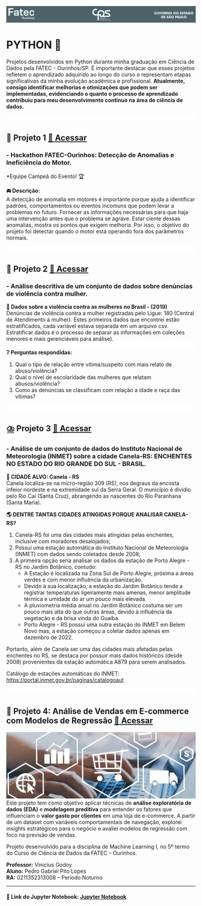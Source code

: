 ![Logo Fatec](imgs/topo.png)
# PYTHON 🐍
Projetos desenvolvidos em Python durante minha graduação em Ciência de Dados pela FATEC - Ourinhos/SP. É importante destacar que esses projetos refletem o aprendizado adquirido ao longo do curso e representam etapas significativas da minha evolução acadêmica e profissional. __Atualmente, consigo identificar melhorias e otimizações que podem ser implementadas, evidenciando o quanto o processo de aprendizado contribuiu para meu desenvolvimento contínuo na área de ciência de dados.__

![Espaço](imgs/espaco_menor.png)  
## 🥇 Projeto 1 [🔗 Acessar](hackathon/Hackathon.ipynb)
### - Hackathon FATEC-Ourinhos: Detecção de Anomalias e Ineficiência do Motor.
*Equipe Campeã do Evento! 🏆   

__🚘 Descrição:__  
A detecção de anomalia em motores é importante porque ajuda a identificar padrões, comportamentos ou eventos incomuns que podem levar a problemas no futuro. Fornecer as informações necessárias para que haja uma intervenção antes que o problema se agrave. Estar ciente dessas anomalias, mostra os pontos que exigem melhoria. Por isso, o objetivo do projeto foi detectar quando o motor está operando fora dos parâmetros normais.


![Espaço](imgs/espaco_menor.png)  
## 🚨 Projeto 2 [🔗 Acessar](180_Denuncias_Violencia_Contra_Mulheres/Projeto_Integrador.ipynb)
### - Análise descritiva de um conjunto de dados sobre denúncias de violência contra mulher. 
__🎲 Dados sobre a violência contra as mulheres no Brasil - (2019)__  
Denúncias de violência contra a mulher registradas pelo Ligue: 180 (Central de Atendimento à mulher). Estes primeiros dados que encontrei estão estratificados, cada variável estava separada em um arquivo csv. Estratificar dados é o processo de separar as informações em coleções menores e mais gerenciáveis para análise).
![Espaço](imgs/espaco_menor.png)  
__❔ Perguntas respondidas:__  
1) Qual o tipo de relação entre vítima/suspeito com mais relato de abuso/violência?    
2) Qual o nível de escolaridade das mulheres que relatam abusos/violência?  
3) Como as denúncias se classificam com relação a idade e raça das vítimas?  


![Espaço](imgs/espaco_menor.png)   
## ⛈️  Projeto 3 [🔗 Acessar](INMET_enchentes_RS/canela_RS.ipynb)
### - Análise de um conjunto de dados do Instituto Nacional de Meteorologia (INMET) sobre a cidade Canela-RS: ENCHENTES NO ESTADO DO RIO GRANDE DO SUL - BRASIL.  

__🧭 CIDADE ALVO: Canela - RS__  
Canela localiza-se na micro-região 309 (RS), nos degraus da encosta infeior nordeste e na extremidade sul da Serra Geral. O município é dividio pelo Rio Caí (Santa Cruz), abrangendo as nascentes do Rio Paranhana (Santa Maria).  

__🌎 DENTRE TANTAS CIDADES ATINGIDAS PORQUE ANALISAR CANELA-RS?__  
1. Canela-RS foi uma das cidades mais atingidas pelas enchentes, inclusive com moradores desalojados;  
2. Possui uma estação automática do Instituto Nacional de Meteorologia (INMET) com dados sendo coletados desde 2008;  
3. A primeira opção seria analisar os dados da estação de Porto Alegre - RS no Jardim Botânico, contudo:  
    - A Estação é localizada na Zona Sul de Porto Alegre, próxima a áreas verdes e com menor influência da urbanização.  
    - Devido à sua localização, a estação do Jardim Botânico tende a registrar temperaturas ligeiramente mais amenas, menor amplitude térmica e umidade do ar um pouco mais elevada.  
    - A pluviometria média anual no Jardim Botânico costuma ser um pouco mais alta do que outras áreas, devido à influência da vegetação e da brisa vinda do Guaíba.  
    - Porto Alegre - RS possuí uma outra estação do INMET em Belem Novo mas, a estação começou a coletar dados apenas em dezembro de 2022.  

Portanto, além de Canela ser uma das cidades mais afetadas pelas enchentes no RS, se destaca por possuir mais dados históricos (desde 2008) provenientes da estação automática A879 para serem analisados.

Catálogo de estações automáticas do INMET: https://portal.inmet.gov.br/paginas/catalogoaut


![Espaço](imgs/espaco_menor.png)   
## 🛒 Projeto 4: Análise de Vendas em E-commerce com Modelos de Regressão [🔗 Acessar](https://github.com/gabrielpito92/projetos_fatec/blob/main/ML1_FATEC_Ecommerce/README.md)
![Representação](imgs/ecommerce-regressao.jpg) 
Este projeto tem como objetivo aplicar técnicas de **análise exploratória de dados (EDA)** e **modelagem preditiva** para entender os fatores que influenciam o **valor gasto por clientes** em uma loja de e-commerce. A partir de um dataset com variáveis comportamentais de navegação, explorei insights estratégicos para o negócio e avaliei modelos de regressão com foco na previsão de vendas.

Projeto desenvolvido para a disciplina de Machine Learning I, no 5º termo do Curso de Ciência de Dados da FATEC – Ourinhos.
 
__Professor:__ Vinicius Godoy  
__Aluno:__ Pedro Gabriel Pito Lopes  
__RA:__ 0211352313008 – Período Noturno  

---

#### 🐍 Link do Jupyter Notebook: [Jupyter Notebook](https://github.com/gabrielpito92/projetos_fatec/blob/main/ML1_FATEC_Ecommerce/MLAnalise_Ecomerce/Vendas_Ecommerce.ipynb)  